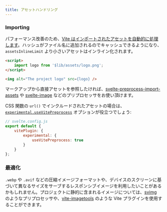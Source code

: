 ```yaml
---
title: アセットハンドリング
---
```


### Importing

パフォーマンス改善のため、[Vite はインポートされたアセットを自動的に処理します](https://vitejs.dev/guide/assets.html)。ハッシュがファイル名に追加されるのでキャッシュできるようになり、`assetsInlineLimit` より小さいアセットはインライン化されます。

```html
<script>
	import logo from '$lib/assets/logo.png';
</script>

<img alt="The project logo" src={logo} />
```

マークアップから直接アセットを参照したければ、[svelte-preprocess-import-assets](https://github.com/bluwy/svelte-preprocess-import-assets) や [svelte-image](https://github.com/matyunya/svelte-image) などのプリプロセッサをお使い頂けます。

CSS 関数の `url()` でインクルードされたアセットの場合は、[`experimental.useVitePreprocess`](https://github.com/sveltejs/vite-plugin-svelte/blob/main/docs/config.md#usevitepreprocess) オプションが役立つでしょう:

```js
// svelte.config.js
export default {
	vitePlugin: {
		experimental: {
			useVitePreprocess: true
		}
	}
};
```

### 最適化

`.webp` や `.avif` などの圧縮イメージフォーマットや、デバイスのスクリーンに基づいて異なるサイズをサーブするレスポンシブイメージを利用したいことがあるかもしれません。プロジェクトに静的に含まれるイメージについては、[svimg](https://github.com/xiphux/svimg) のようなプリプロセッサや、[vite-imagetools](https://github.com/JonasKruckenberg/imagetools) のような Vite プラグインを使用することができます。
